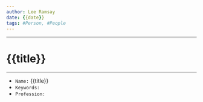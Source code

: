 ```yaml
---
author: Lee Ramsay
date: {{date}}
tags: #Person, #People
---
```


--- 
# {{title}}
---

* `Name:` {{title}}
* `Keywords:`
* `Profession:`

